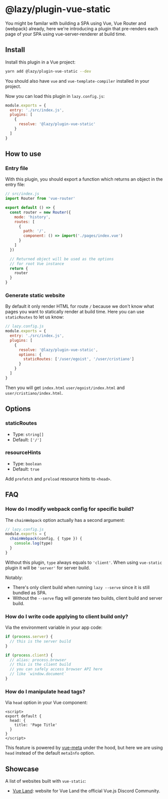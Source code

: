 # @lazy/plugin-vue-static

You might be familar with building a SPA using Vue, Vue Router and  (webpack) already, here we're introducing a  plugin that pre-renders each page of your SPA using vue-server-renderer at build time.

## Install

Install this plugin in a Vue project:

```bash
yarn add @lazy/plugin-vue-static --dev
```

You should also have `vue` and `vue-template-compiler` installed in your project.

Now you can load this plugin in `lazy.config.js`:

```js
module.exports = {
  entry: './src/index.js',
  plugins: [
    {
      resolve: '@lazy/plugin-vue-static'
    }
  ]
}
```

## How to use

### Entry file

With this plugin, you should export a function which returns an object in the entry file:

```js
// src/index.js
import Router from 'vue-router'

export default () => {
  const router = new Router({
    mode: 'history',
    routes: [
      {
        path: '/',
        component: () => import('./pages/index.vue')
      }
    ]
  })

  // Returned object will be used as the options
  // for root Vue instance
  return {
    router
  }
}
```

### Generate static website

By default it only render HTML for route `/` because we don't know what pages you want to statically render at build time. Here you can use `staticRoutes` to let us know:

```js
// lazy.config.js
module.exports = {
  entry: './src/index.js',
  plugins: [
    {
      resolve: '@lazy/plugin-vue-static',
      options: {
        staticRoutes: ['/user/egoist', '/user/cristiano']
      }
    }
  ]
}
```

Then you will get `index.html` `user/egoist/index.html` and `user/cristiano/index.html`.

## Options

### staticRoutes

- Type: `string[]`
- Default: `['/']`

### resourceHints

- Type: `boolean`
- Default: `true`

Add `prefetch` and `preload` resource hints to `<head>`.

## FAQ

### How do I modify webpack config for specific build?

The `chainWebpack` option actually has a second argument:

```js
// lazy.config.js
module.exports = {
  chainWebpack(config, { type }) {
    console.log(type)
  }
}
```

Without this plugin, `type` always equals to `'client'`. When using `vue-static` plugin it will be `'server'` for server build.

Notably:

- There's only client build when running `lazy --serve` since it is still bundled as SPA.
- Without the `--serve` flag  will generate two builds, client build and server build.

### How do I write code applying to client build only?

Via the environment variable in your app code:

```js
if (process.server) {
  // this is the server build
}

if (process.client) {
  // alias: process.browser
  // this is the client build
  // you can safely access browser API here
  // like `window.document`
}
```

### How do I manipulate head tags?

Via `head` option in your Vue component:

```vue
<script>
export default {
  head: {
    title: 'Page Title'
  }
}
</script>
```

This feature is powered by [vue-meta](https://github.com/declandewet/vue-meta) under the hood, but here we are using `head` instead of the default `metaInfo` option.

## Showcase

A list of websites built with `vue-static`:

- [Vue Land](https://vue-land.js.org): website for Vue Land the official Vue.js Discord Community.
